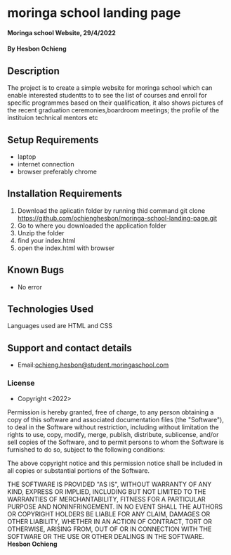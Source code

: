 # moringa school landing page
#### Moringa school Website, 29/4/2022
#### By **Hesbon Ochieng**



## Description
The project is to create a simple website for moringa school which can enable interested studentts to to see the list of courses and enroll for specific programmes based on their qualification, it also shows pictures of the recent graduation ceremonies,boardroom meetings; the profile of the instituion technical mentors etc
## Setup Requirements
* laptop 
* internet connection
* browser preferably chrome
## Installation Requirements
1. Download the aplicatin folder by running thid command git clone https://github.com/ochienghesbon/moringa-school-landing-page.git
2. Go to where you downloaded the application folder
3. Unzip the folder
4. find your index.html 
5. open the index.html with browser

## Known Bugs
* No error
## Technologies Used
Languages used are HTML and CSS
## Support and contact details
* Email:ochieng.hesbon@student.moringaschool.com
### License
* Copyright <2022> <Hesbon Ochieng>

Permission is hereby granted, free of charge, to any person obtaining a copy of this software and associated documentation files (the "Software"), to deal in the Software without restriction, including without limitation the rights to use, copy, modify, merge, publish, distribute, sublicense, and/or sell copies of the Software, and to permit persons to whom the Software is furnished to do so, subject to the following conditions:

The above copyright notice and this permission notice shall be included in all copies or substantial portions of the Software.

THE SOFTWARE IS PROVIDED "AS IS", WITHOUT WARRANTY OF ANY KIND, EXPRESS OR IMPLIED, INCLUDING BUT NOT LIMITED TO THE WARRANTIES OF MERCHANTABILITY, FITNESS FOR A PARTICULAR PURPOSE AND NONINFRINGEMENT. IN NO EVENT SHALL THE AUTHORS OR COPYRIGHT HOLDERS BE LIABLE FOR ANY CLAIM, DAMAGES OR OTHER LIABILITY, WHETHER IN AN ACTION OF CONTRACT, TORT OR OTHERWISE, ARISING FROM, OUT OF OR IN CONNECTION WITH THE SOFTWARE OR THE USE OR OTHER DEALINGS IN THE SOFTWARE.
**Hesbon Ochieng**